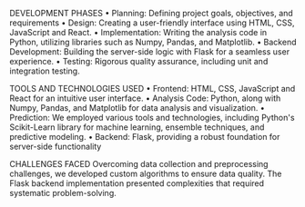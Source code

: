 DEVELOPMENT PHASES
• Planning: Defining project goals, objectives, and requirements
• Design: Creating a user-friendly interface using HTML, CSS, 
JavaScript and React.
• Implementation: Writing the analysis code in Python, utilizing 
libraries such as Numpy, Pandas, and Matplotlib. 
• Backend Development: Building the server-side logic with 
Flask for a seamless user experience.
• Testing: Rigorous quality assurance, including unit and 
integration testing.


TOOLS AND TECHNOLOGIES USED
• Frontend: HTML, CSS, JavaScript and React for an intuitive 
user interface.
• Analysis Code: Python, along with Numpy, Pandas, and
Matplotlib for data analysis and visualization.
• Prediction: We employed various tools and technologies, 
including Python's Scikit-Learn library for machine learning, 
ensemble techniques, and predictive modeling.
• Backend: Flask, providing a robust foundation for server-side functionality

CHALLENGES FACED
Overcoming data collection and preprocessing challenges, we 
developed custom algorithms to ensure data quality. The Flask 
backend implementation presented complexities that required 
systematic problem-solving.
